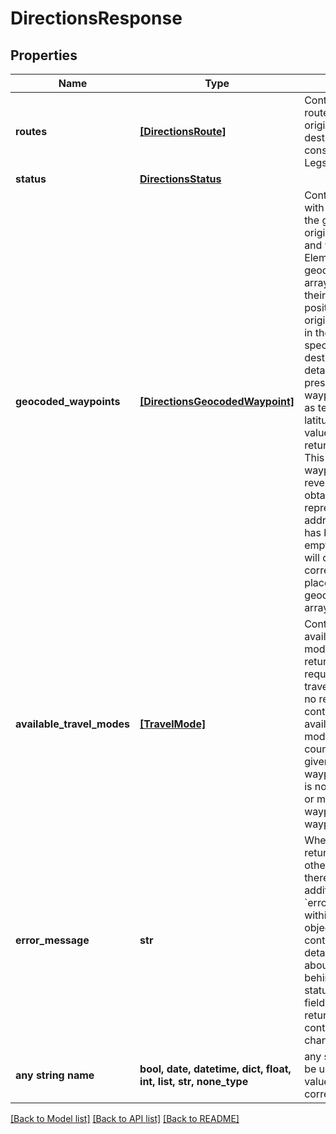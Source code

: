 # DirectionsResponse


## Properties
Name | Type | Description | Notes
------------ | ------------- | ------------- | -------------
**routes** | [**[DirectionsRoute]**](DirectionsRoute.md) | Contains an array of routes from the origin to the destination. Routes consist of nested Legs and Steps. | 
**status** | [**DirectionsStatus**](DirectionsStatus.md) |  | 
**geocoded_waypoints** | [**[DirectionsGeocodedWaypoint]**](DirectionsGeocodedWaypoint.md) | Contains an array with details about the geocoding of origin, destination and waypoints. Elements in the geocoded_waypoints array correspond, by their zero-based position, to the origin, the waypoints in the order they are specified, and the destination.  These details will not be present for waypoints specified as textual latitude/longitude values if the service returns no results. This is because such waypoints are only reverse geocoded to obtain their representative address after a route has been found. An empty JSON object will occupy the corresponding places in the geocoded_waypoints array.  | [optional] 
**available_travel_modes** | [**[TravelMode]**](TravelMode.md) | Contains an array of available travel modes. This field is returned when a request specifies a travel mode and gets no results. The array contains the available travel modes in the countries of the given set of waypoints. This field is not returned if one or more of the waypoints are &#39;via waypoints&#39;. | [optional] 
**error_message** | **str** | When the service returns a status code other than &#x60;OK&#x60;, there may be an additional &#x60;error_message&#x60; field within the response object. This field contains more detailed information about thereasons behind the given status code. This field is not always returned, and its content is subject to change.  | [optional] 
**any string name** | **bool, date, datetime, dict, float, int, list, str, none_type** | any string name can be used but the value must be the correct type | [optional]

[[Back to Model list]](../README.md#documentation-for-models) [[Back to API list]](../README.md#documentation-for-api-endpoints) [[Back to README]](../README.md)


